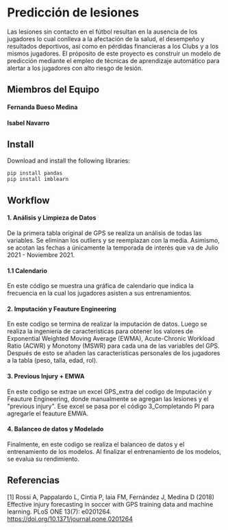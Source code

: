 # Predicción de lesiones
Las lesiones sin contacto en el fútbol resultan en la ausencia de los jugadores lo cual conlleva a la afectación de la salud, el desempeño y resultados deportivos, así como en pérdidas financieras a los Clubs y a los mismos jugadores. El próposito de este proyecto es construir un modelo de predicción mediante el empleo de técnicas de aprendizaje automático para alertar a los jugadores con alto riesgo de lesión.

## Miembros del Equipo
#### Fernanda Bueso Medina
#### Isabel Navarro

## Install
Download and install the following libraries:
```
pip install pandas
pip install imblearn
```

## Workflow

#### 1. Análisis y Limpieza de Datos
De la primera tabla original de GPS se realiza un análisis de todas las variables. Se eliminan los outliers y se reemplazan con la media. Asimismo, se acotan las fechas a únicamente la temporada de interés que va de Julio 2021 - Noviembre 2021. 

  #### 1.1 Calendario
  En este código se muestra una gráfica de calendario que indica la frecuencia en la cual los jugadores asisten a sus   entrenamientos. 

#### 2. Imputación y Feauture Engineering
En este codigo se termina de realizar la imputación de datos. Luego se realiza la ingeniería de características para obtener los valores de Exponential Weighted Moving Average (EWMA), Acute-Chronic Workload Ratio (ACWR) y Monotony (MSWR) para cada una de las variables del GPS. Después de esto se añaden las características personales de los jugadores a la tabla (peso, talla, edad, rol). 


#### 3. Previous Injury + EMWA
En este codigo se extrae un excel GPS_extra del codigo de Imputación y Feauture Engineering, donde manualmente se agregan las lesiones y el "previous injury". Ese excel se pasa por el código 3_Completando PI para agregarle el feauture EMWA.

#### 4. Balanceo de datos y Modelado
Finalmente, en este codigo se realiza el balanceo de datos y el entrenamiento de los modelos. Al finalizar el entrenamiento de los modelos, se evalua su rendimiento.


## Referencias
[1] Rossi A, Pappalardo L, Cintia P, Iaia FM, Fernàndez J, Medina D (2018) Effective injury forecasting in soccer with GPS training data and machine learning. PLoS ONE 13(7): e0201264. https://doi.org/10.1371/journal.pone.0201264
